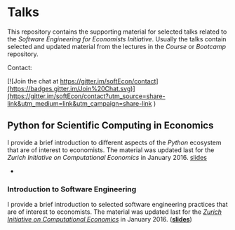 # Talks

This repository contains the supporting material for selected talks related to the *Software Engineering for Economists Initiative*. Usually the talks contain selected and updated material from the lectures in the *Course* or *Bootcamp* repository.

Contact:

[![Join the chat at https://gitter.im/softEcon/contact](https://badges.gitter.im/Join%20Chat.svg)](https://gitter.im/softEcon/contact?utm_source=share-link&utm_medium=link&utm_campaign=share-link
)

## Python for Scientific Computing in Economics

I provide a brief introduction to different aspects of the *Python* ecosystem that are of interest to economists. The material was updated last for the *Zurich Initiative on Computational Economics* in January 2016. [slides](http://nbviewer.jupyter.org/format/slides/github/softEcon/talks/blob/master/scientific_python/talk.ipynb)

*

### Introduction to Software Engineering

I provide a brief introduction to selected software engineering practices that are of interest to economists. The material was updated last for the [*Zurich Initiative on Computational Economics*](http://www.zccfe.uzh.ch/en/pastevents/zice16/announcement.html) in January 2016.  (**[slides](http://nbviewer.jupyter.org/format/slides/github/softEcon/talks/blob/master/introduction_software_engineering/talk.ipynb)**)
